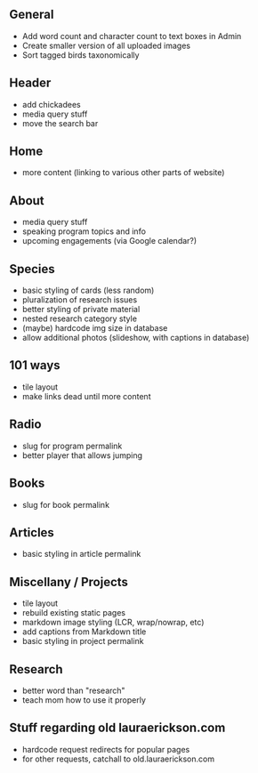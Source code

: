## General
- Add word count and character count to text boxes in Admin
- Create smaller version of all uploaded images
- Sort tagged birds taxonomically

## Header
- add chickadees
- media query stuff
- move the search bar

## Home
- more content (linking to various other parts of website)

## About
- media query stuff
- speaking program topics and info
- upcoming engagements (via Google calendar?)

## Species
- basic styling of cards (less random)
- pluralization of research issues
- better styling of private material
- nested research category style
- (maybe) hardcode img size in database
- allow additional photos (slideshow, with captions in database)

## 101 ways
- tile layout
- make links dead until more content

## Radio
- slug for program permalink
- better player that allows jumping

## Books
- slug for book permalink

## Articles
- basic styling in article permalink

## Miscellany / Projects
- tile layout
- rebuild existing static pages
- markdown image styling (LCR, wrap/nowrap, etc)
- add captions from Markdown title
- basic styling in project permalink

## Research
- better word than "research"
- teach mom how to use it properly

## Stuff regarding old lauraerickson.com
- hardcode request redirects for popular pages
- for other requests, catchall to old.lauraerickson.com
